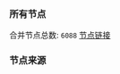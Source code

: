 ### 所有节点
合并节点总数: `6088`
[节点链接](https://github.com/rzhy1/33/raw/master/sub/sub_merge_base64.txt)

### 节点来源
